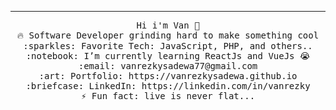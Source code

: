 <hr></hr>
<p align="center">
  <samp>
    Hi i'm Van 👋<br>
    🔥 Software Developer grinding hard to make something cool<br>
    :sparkles: Favorite Tech: JavaScript, PHP, and others.. <br>
    :notebook: I’m currently learning ReactJs and VueJs 😭 <br>
    :email: vanrezkysadewa77@gmail.com <br>
    :art: Portfolio: https://vanrezkysadewa.github.io <br>
    :briefcase: LinkedIn: https://linkedin.com/in/vanrezky<br>
    ⚡ Fun fact: live is never flat...
  </samp>
</p>

